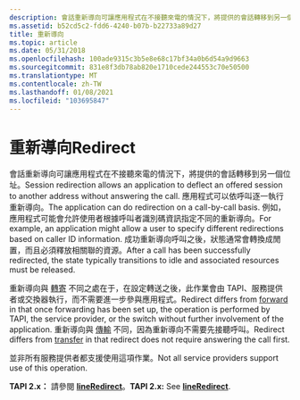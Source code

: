 ```yaml
---
description: 會話重新導向可讓應用程式在不接聽來電的情況下，將提供的會話轉移到另一個位址。
ms.assetid: b52cd5c2-fdd6-4240-b07b-b22733a89d27
title: 重新導向
ms.topic: article
ms.date: 05/31/2018
ms.openlocfilehash: 100ade9315c3b5e8e68c17bf34a0b6d54a9d9663
ms.sourcegitcommit: 831e8f3db78ab820e1710cede244553c70e50500
ms.translationtype: MT
ms.contentlocale: zh-TW
ms.lasthandoff: 01/08/2021
ms.locfileid: "103695847"
---
```

# <a name="redirect"></a><span data-ttu-id="3d405-103">重新導向</span><span class="sxs-lookup"><span data-stu-id="3d405-103">Redirect</span></span>

<span data-ttu-id="3d405-104">會話重新導向可讓應用程式在不接聽來電的情況下，將提供的會話轉移到另一個位址。</span><span class="sxs-lookup"><span data-stu-id="3d405-104">Session redirection allows an application to deflect an offered session to another address without answering the call.</span></span> <span data-ttu-id="3d405-105">應用程式可以依呼叫逐一執行重新導向。</span><span class="sxs-lookup"><span data-stu-id="3d405-105">The application can do redirection on a call-by-call basis.</span></span> <span data-ttu-id="3d405-106">例如，應用程式可能會允許使用者根據呼叫者識別碼資訊指定不同的重新導向。</span><span class="sxs-lookup"><span data-stu-id="3d405-106">For example, an application might allow a user to specify different redirections based on caller ID information.</span></span> <span data-ttu-id="3d405-107">成功重新導向呼叫之後，狀態通常會轉換成閒置，而且必須釋放相關聯的資源。</span><span class="sxs-lookup"><span data-stu-id="3d405-107">After a call has been successfully redirected, the state typically transitions to idle and associated resources must be released.</span></span>

<span data-ttu-id="3d405-108">重新導向與 [轉寄](forward-ovr.md) 不同之處在于，在設定轉送之後，此作業會由 TAPI、服務提供者或交換器執行，而不需要進一步參與應用程式。</span><span class="sxs-lookup"><span data-stu-id="3d405-108">Redirect differs from [forward](forward-ovr.md) in that once forwarding has been set up, the operation is performed by TAPI, the service provider, or the switch without further involvement of the application.</span></span> <span data-ttu-id="3d405-109">重新導向與 [傳輸](transfer-ovr.md) 不同，因為重新導向不需要先接聽呼叫。</span><span class="sxs-lookup"><span data-stu-id="3d405-109">Redirect differs from [transfer](transfer-ovr.md) in that redirect does not require answering the call first.</span></span>

<span data-ttu-id="3d405-110">並非所有服務提供者都支援使用這項作業。</span><span class="sxs-lookup"><span data-stu-id="3d405-110">Not all service providers support use of this operation.</span></span>

<span data-ttu-id="3d405-111">**TAPI 2.x：** 請參閱 [**lineRedirect**](/windows/win32/api/tapi/nf-tapi-lineredirect)。</span><span class="sxs-lookup"><span data-stu-id="3d405-111">**TAPI 2.x:** See [**lineRedirect**](/windows/win32/api/tapi/nf-tapi-lineredirect).</span></span>

 

 
